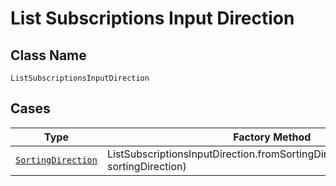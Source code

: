 
# List Subscriptions Input Direction

## Class Name

`ListSubscriptionsInputDirection`

## Cases

| Type | Factory Method |
|  --- | --- |
| [`SortingDirection`](../../../doc/models/sorting-direction.md) | ListSubscriptionsInputDirection.fromSortingDirection(SortingDirection sortingDirection) |

